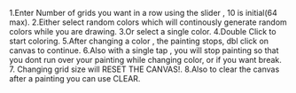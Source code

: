 1.Enter Number of grids you want in a row using the slider , 10 is initial(64 max).
2.Either select random colors which will continously generate random colors while you are drawing.
3.Or select a single color.
4.Double Click to start coloring.
5.After changing a color , the painting stops, dbl click on canvas to continue.
6.Also with a single tap , you will stop painting so that you dont run over your painting while changing color, or if you want break.
7. Changing grid size will RESET THE CANVAS!. 
8.Also to clear the canvas after a painting you can use CLEAR.
